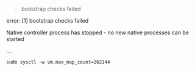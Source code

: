 

> bootstrap checks failed

error: [1] bootstrap checks failed

Native controller process has stopped - no new native processes can be started

....

```shel
sudo sysctl -w vm.max_map_count=262144
```

